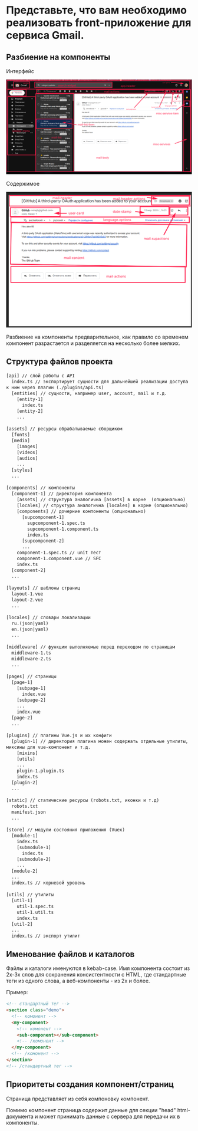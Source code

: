 # Представьте, что вам необходимо реализовать front-приложение для сервиса Gmail.

## Разбиение на компоненты

Интерфейс

![main](https://raw.githubusercontent.com/alex-lit/justwork-gmail/master/images/1.png)

Содержимое

![mail](https://raw.githubusercontent.com/alex-lit/justwork-gmail/master/images/2.png)

Разбиение на компоненты предварительное, как правило со временем компонент
разрастается и разделяется на несколько более мелких.

## Структура файлов проекта

```plaintext
[api] // слой работы с API
  index.ts // экспортирует сущности для дальнейшей реализации доступа к ним через плагин (./plugins/api.ts)
  [entities] // сущности, например user, account, mail и т.д.
    [entity-1]
      index.ts
    [entity-2]
    ...

[assets] // ресурсы обрабатываемые сборщиком
  [fonts]
  [media]
    [images]
    [videos]
    [audios]
    ...
  [styles]
  ...

[components] // компоненты
  [component-1] // директория компонента
    [assets] // структура аналогичнa [assets] в корне  (опционально)
    [locales] // структура аналогичнa [locales] в корне (опционально)
    [components] // дочерние компоненты (опционально)
      [supcomponent-1]
        supcomponent-1.spec.ts
        supcomponent-1.component.ts
        index.ts
      [supcomponent-2]
      ...
    component-1.spec.ts // unit тест
    component-1.component.vue // SFC
    index.ts
  [component-2]
  ...

[layouts] // шаблоны страниц
  layout-1.vue
  layout-2.vue
  ...

[locales] // словари локализации
  ru.(json|yaml)
  en.(json|yaml)
  ...

[middleware] // функции выполняемые перед переходом по страницам
  middleware-1.ts
  middleware-2.ts
  ...

[pages] // страницы
  [page-1]
    [subpage-1]
      index.vue
    [subpage-2]
    ...
    index.vue
  [page-2]
  ...

[plugins] // плагины Vue.js и их конфиги
  [plugin-1] // директория плагина можен содержать отдельные утилиты, миксины для vue-компонент и т.д.
    [mixins]
    [utils]
    ...
    plugin-1.plugin.ts
    index.ts
  [plugin-2]
  ...

[static] // статические ресурсы (robots.txt, иконки и т.д)
  robots.txt
  manifest.json
  ...

[store] // модули состояния приложения (Vuex)
  [module-1]
    index.ts
    [submodule-1]
      index.ts
    [submodule-2]
    ...
  [module-2]
  ...
  index.ts // корневой уровень

[utils] // утилиты
  [util-1]
    util-1.spec.ts
    util-1.util.ts
    index.ts
  [util-2]
  ...
  index.ts // экспорт утилит
```

## Именование файлов и каталогов

Файлы и каталоги именуются в kebab-case. Имя компонента состоит из 2х-3х слов
для сохранения консистентности с HTML, где стандартные теги из одного слова, а
веб-компоненты - из 2х и более.

Пример:

```html
<!-- стандартный тег -->
<section class="demo">
  <!-- комонент -->
  <my-component>
    <!-- комонент -->
    <sub-component></sub-component>
    <!-- /комонент -->
  </my-component>
  <!-- /комонент -->
</section>
<!-- /стандартный тег -->
```

## Приоритеты создания компонент/страниц

Страница представляет из себя компоновку компонент.

Помимо компонент страница содержит данные для секции "head" html-документа и
может принимать данные с сервера для передачи их в компоненты.
